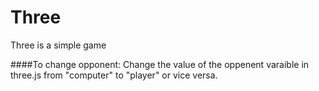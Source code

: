 # Three
Three is a simple game

####To change opponent:
       Change the value of the oppenent varaible in three.js from "computer" to "player" or vice versa.

